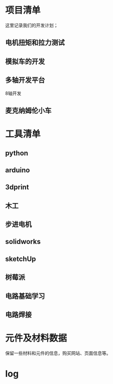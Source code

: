 
# 项目清单

这里记录我们的开发计划；

## 电机扭矩和拉力测试

## 模拟车的开发

## 多轴开发平台

8轴开发

## 麦克纳姆伦小车

# 工具清单

## python

## arduino

## 3dprint

## 木工

## 步进电机

## solidworks

## sketchUp

## 树莓派

## 电路基础学习

## 电路焊接



# 元件及材料数据

保留一些材料和元件的信息，购买网站、页面信息等。

# log


